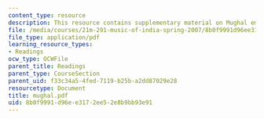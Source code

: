 ```yaml
---
content_type: resource
description: This resource contains supplementary material on Mughal emperors.
file: /media/courses/21m-291-music-of-india-spring-2007/8b0f9991d96ee3172ee52e8b9bb93e91_mughal.pdf
file_type: application/pdf
learning_resource_types:
- Readings
ocw_type: OCWFile
parent_title: Readings
parent_type: CourseSection
parent_uid: f33c34a5-4fed-7119-b25b-a2dd87029e28
resourcetype: Document
title: mughal.pdf
uid: 8b0f9991-d96e-e317-2ee5-2e8b9bb93e91
---
```

